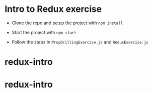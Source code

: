 # Intro to Redux exercise

- Clone the repo and setup the project with `npm install`

- Start the project with `npm start`

- Follow the steps in `PropDrillingExercise.js` and `ReduxExercise.js`
# redux-intro
# redux-intro
